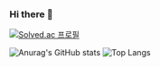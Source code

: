 ### Hi there 👋

[![Solved.ac
프로필](http://mazassumnida.wtf/api/generate_badge?boj=sysh0107)](https://solved.ac/sysh0107)

![Anurag's GitHub stats](https://github-readme-stats.vercel.app/api?username=Seoyeong-SANDY&show_icons=true&theme=tokyonight)
![Top Langs](https://github-readme-stats.vercel.app/api/top-langs/?username=Seoyeong-SANDY&layout=compact&theme=tokyonight)
